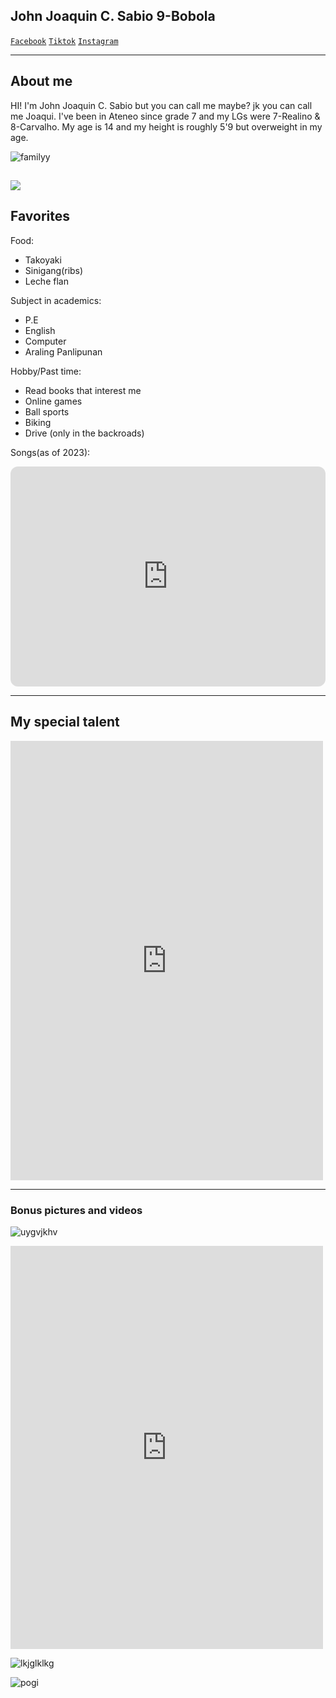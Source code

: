 ## John Joaquin C. Sabio 9-Bobola

[`Facebook`](https://www.facebook.com/profile.php?id=100086511746127) [`Tiktok`](https://www.tiktok.com/@quiwa_chan?is_from_webapp=1&sender_device=pc) [`Instagram`](https://www.instagram.com/quiwaa_16/)

-------
## About me
HI! I'm John Joaquin C. Sabio but you can call me maybe? jk you can call me Joaqui. I've been in Ateneo since grade 7 and my LGs were 7-Realino & 8-Carvalho. My age is 14 and my height is roughly 5'9 but overweight in my age. 

![familyy](https://user-images.githubusercontent.com/122423992/218451168-3d084c43-48cd-4b4c-a361-5207dac45b34.jpg)

![](https://user-images.githubusercontent.com/122423992/218431011-01f817da-8873-45b3-a935-5071c66ef3b0.jpeg)
-------

## Favorites

Food: 
- Takoyaki
- Sinigang(ribs)
- Leche flan
 
Subject in academics:
- P.E
- English
- Computer
- Araling Panlipunan

Hobby/Past time:
- Read books that interest me
- Online games
- Ball sports
- Biking
- Drive (only in the backroads)

Songs(as of 2023):
<iframe style="border-radius:12px" src="https://open.spotify.com/embed/playlist/5HrEtDwuJjC75k2zNxdrsu?utm_source=generator" width="100%" height="352" frameBorder="0" allowfullscreen="" allow="autoplay; clipboard-write; encrypted-media; fullscreen; picture-in-picture" loading="lazy"></iframe>

-------

## My special talent

<iframe src="https://www.facebook.com/plugins/post.php?href=https%3A%2F%2Fwww.facebook.com%2Fromeo.sabio.5%2Fposts%2Fpfbid02LKV8evywLYkPSTDrAoZ5EQ6Hfr7ZpP2SZeHYFTFYLPmFiwwgw2QiVioD29SSkYirl&show_text=true&width=500" width="500" height="703" style="border:none;overflow:hidden" scrolling="no" frameborder="0" allowfullscreen="true" allow="autoplay; clipboard-write; encrypted-media; picture-in-picture; web-share"></iframe>

-------

### Bonus pictures and videos

![uygvjkhv](https://user-images.githubusercontent.com/122423992/218451060-023f6683-f608-468f-b5e8-f9d825de07d6.jpg)


<iframe src="https://www.facebook.com/plugins/post.php?href=https%3A%2F%2Fwww.facebook.com%2Fromeo.sabio.5%2Fposts%2Fpfbid02z8KFzJJg55WpLCTNrc2WzKopHbF9LFwE8CsYv2rJSiMNARaPJBysYGv5yMqcAh5Tl&show_text=true&width=500" width="500" height="645" style="border:none;overflow:hidden" scrolling="no" frameborder="0" allowfullscreen="true" allow="autoplay; clipboard-write; encrypted-media; picture-in-picture; web-share"></iframe>


![lkjglklkg](https://user-images.githubusercontent.com/122423992/218455027-a46e3f6a-7be0-4214-9fc9-99de34eb05f9.jpg)

![pogi](https://user-images.githubusercontent.com/122423992/218455066-af98a9ec-cc45-475d-93c2-cd3c977622b3.jpg)




